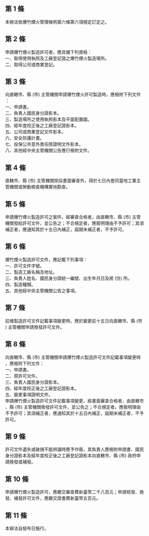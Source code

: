 第 1 條
-------
本辦法依爆竹煙火管理條例第六條第六項規定訂定之。

第 2 條
-------
申請爆竹煙火製造許可者，應具備下列資格：  
一、取得使用執照及工廠登記證之爆竹煙火製造場所。  
二、取得公司或商業登記。

第 3 條
-------
向直轄市、縣 (市) 主管機關申請爆竹煙火許可製造時，應檢附下列文件  
：  
一、申請書。  
二、負責人國民身分證影本。  
三、製造場所之使用執照影本及平面配置圖。  
四、經年度校正後之工廠登記證影本。  
五、公司或商業登記文件影本。  
六、安全防護計畫。  
七、投保公共意外責任險證明文件影本。  
八、其他經中央主管機關公告應行檢附文件。

第 4 條
-------
直轄市、縣 (市) 主管機關除採書面審查外，得於七日內會同當地工業主  
管機關或勞動檢查機構實地勘查。

第 5 條
-------
申請爆竹煙火製造許可之案件，經審查合格者，由直轄市、縣 (市) 主管  
機關發給許可文件，並公告之；不合規定者，應敘明理由不予許可；其須  
補正者，應通知其於十五日內補正，屆期未補正者，不予許可。

第 6 條
-------
爆竹煙火製造許可文件，應記載下列事項：  
一、許可文件字號。  
二、製造工廠名稱及地址。  
三、負責人姓名、國民身分證統一編號、出生年月日及居 (住) 所。  
四、製造種類。  
五、其他經中央主管機關公告之事項。

第 7 條
-------
前條製造許可文件記載事項變更時，應於變更前十五日向直轄市、縣 (市  
) 主管機關申請換發許可文件。

第 8 條
-------
向直轄市、縣 (市) 主管機關申請爆竹煙火製造許可文件記載事項變更時  
，應檢附下列文件：  
一、申請書。  
二、原許可文件。  
三、負責人國民身分證影本。  
四、經年度校正後之工廠登記證影本。  
五、變更事項證明文件。  
申請爆竹煙火製造許可文件記載事項變更，經書面審查合格者，由直轄市  
、縣 (市) 主管機關換發許可文件，並公告之；不合規定者，應敘明理由  
不予許可；其須補正者，應通知其於十五日內補正，屆期未補正者，不予  
許可。

第 9 條
-------
許可文件遺失或破損不能辨識時應予作廢，其負責人應檢附申請書、國民  
身分證影本及經年度校正後之工廠登記證影本向直轄市、縣 (市) 政府申  
請換發或補發。

第 10 條
--------
申請爆竹煙火製造許可，應繳交審查費新臺幣二千八百元；申請核發、換  
發、補發許可文件，應繳交證書費新臺幣五百元。

第 11 條
--------
本辦法自發布日施行。

